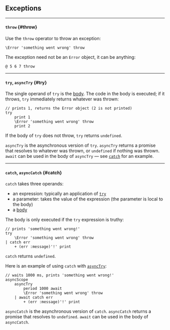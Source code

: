 ## Exceptions

---

#### `throw` {#throw}

Use the `throw` operator to throw an exception:

```
\Error 'something went wrong' throw
```

The exception need not be an `Error` object, it can be anything:

```
@ 5 6 7 throw
```

---

#### `try`, `asyncTry` {#try}

The single operand of `try` is the [body](?Syntax#body-rules). The code in the body is executed; if it throws, `try` immediately returns whatever was thrown:

```
// prints 1, returns the Error object (2 is not printed)
try
    print 1
    \Error 'something went wrong' throw
    print 2
```

If the body of `try` does not throw, `try` returns `undefined`.

`asyncTry` is the asynchronous version of `try`. `asyncTry` returns a promise that resolves to whatever was thrown, or `undefined` if nothing was thrown. `await` can be used in the body of `asyncTry` &mdash; see [`catch`](#catch) for an example.

---

#### `catch`, `asyncCatch` {#catch}

`catch` takes three operands:

* an expression: typically an application of [`try`](#try)
* a parameter: takes the value of the expression (the parameter is local to the body)
* a [body](?Syntax#body-rules)

The body is only executed if the `try` expression is truthy:

```
// prints 'something went wrong!'
try
    \Error 'something went wrong' throw
| catch err
    + (err :message)'!' print
```

`catch` returns `undefined`.

Here is an example of using `catch` with [`asyncTry`](#try):

```
// waits 1000 ms, prints 'something went wrong!'
asyncScope
    asyncTry
        period 1000 await
        \Error 'something went wrong' throw
    | await catch err
        + (err :message)'!' print
```

`asyncCatch` is the asynchronous version of `catch`. `asyncCatch` returns a promise that resolves to `undefined`. `await` can be used in the body of `asyncCatch`.